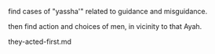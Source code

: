 find cases of "yassha'" related to guidance and misguidance.


then find action and choices of men, in vicinity to that Ayah.

they-acted-first.md
